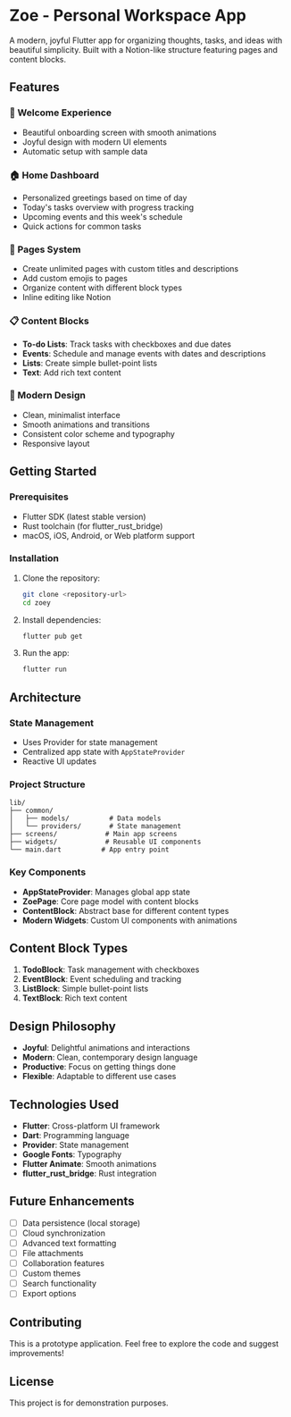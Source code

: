 # Zoe - Personal Workspace App

A modern, joyful Flutter app for organizing thoughts, tasks, and ideas with beautiful simplicity. Built with a Notion-like structure featuring pages and content blocks.

## Features

### 🎉 Welcome Experience
- Beautiful onboarding screen with smooth animations
- Joyful design with modern UI elements
- Automatic setup with sample data

### 🏠 Home Dashboard
- Personalized greetings based on time of day
- Today's tasks overview with progress tracking
- Upcoming events and this week's schedule
- Quick actions for common tasks

### 📄 Pages System
- Create unlimited pages with custom titles and descriptions
- Add custom emojis to pages
- Organize content with different block types
- Inline editing like Notion

### 📋 Content Blocks
- **To-do Lists**: Track tasks with checkboxes and due dates
- **Events**: Schedule and manage events with dates and descriptions
- **Lists**: Create simple bullet-point lists
- **Text**: Add rich text content

### 🎨 Modern Design
- Clean, minimalist interface
- Smooth animations and transitions
- Consistent color scheme and typography
- Responsive layout

## Getting Started

### Prerequisites
- Flutter SDK (latest stable version)
- Rust toolchain (for flutter_rust_bridge)
- macOS, iOS, Android, or Web platform support

### Installation

1. Clone the repository:
   ```bash
   git clone <repository-url>
   cd zoey
   ```

2. Install dependencies:
   ```bash
   flutter pub get
   ```

3. Run the app:
   ```bash
   flutter run
   ```

## Architecture

### State Management
- Uses Provider for state management
- Centralized app state with `AppStateProvider`
- Reactive UI updates

### Project Structure
```
lib/
├── common/
│   ├── models/          # Data models
│   └── providers/       # State management
├── screens/            # Main app screens
├── widgets/            # Reusable UI components
└── main.dart          # App entry point
```

### Key Components
- **AppStateProvider**: Manages global app state
- **ZoePage**: Core page model with content blocks
- **ContentBlock**: Abstract base for different content types
- **Modern Widgets**: Custom UI components with animations

## Content Block Types

1. **TodoBlock**: Task management with checkboxes
2. **EventBlock**: Event scheduling and tracking
3. **ListBlock**: Simple bullet-point lists
4. **TextBlock**: Rich text content

## Design Philosophy

- **Joyful**: Delightful animations and interactions
- **Modern**: Clean, contemporary design language
- **Productive**: Focus on getting things done
- **Flexible**: Adaptable to different use cases

## Technologies Used

- **Flutter**: Cross-platform UI framework
- **Dart**: Programming language
- **Provider**: State management
- **Google Fonts**: Typography
- **Flutter Animate**: Smooth animations
- **flutter_rust_bridge**: Rust integration

## Future Enhancements

- [ ] Data persistence (local storage)
- [ ] Cloud synchronization
- [ ] Advanced text formatting
- [ ] File attachments
- [ ] Collaboration features
- [ ] Custom themes
- [ ] Search functionality
- [ ] Export options

## Contributing

This is a prototype application. Feel free to explore the code and suggest improvements!

## License

This project is for demonstration purposes.
